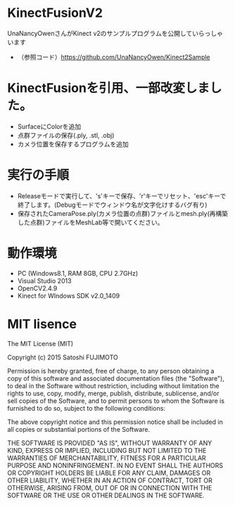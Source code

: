 # KinectFusionV2
UnaNancyOwenさんがKinect v2のサンプルプログラムを公開していらっしゃいます
- （参照コード）https://github.com/UnaNancyOwen/Kinect2Sample

# KinectFusionを引用、一部改変しました。
- SurfaceにColorを追加
- 点群ファイルの保存(.ply, .stl, .obj)
- カメラ位置を保存するプログラムを追加

# 実行の手順
- Releaseモードで実行して、's'キーで保存、'r'キーでリセット、'esc'キーで終了します。(Debugモードでウィンドウ名が文字化けするバグ有り)
- 保存されたCameraPose.ply(カメラ位置の点群)ファイルとmesh.ply(再構築した点群)ファイルをMeshLab等で開いてください。
 
# 動作環境
- PC (Windows8.1, RAM 8GB, CPU 2.7GHz)
- Visual Studio 2013
- OpenCV2.4.9
- Kinect for WIndows SDK v2.0_1409

# MIT lisence
The MIT License (MIT)

Copyright (c) 2015 Satoshi FUJIMOTO

Permission is hereby granted, free of charge, to any person obtaining a copy
of this software and associated documentation files (the "Software"), to deal
in the Software without restriction, including without limitation the rights
to use, copy, modify, merge, publish, distribute, sublicense, and/or sell
copies of the Software, and to permit persons to whom the Software is
furnished to do so, subject to the following conditions:

The above copyright notice and this permission notice shall be included in
all copies or substantial portions of the Software.

THE SOFTWARE IS PROVIDED "AS IS", WITHOUT WARRANTY OF ANY KIND, EXPRESS OR
IMPLIED, INCLUDING BUT NOT LIMITED TO THE WARRANTIES OF MERCHANTABILITY,
FITNESS FOR A PARTICULAR PURPOSE AND NONINFRINGEMENT. IN NO EVENT SHALL THE
AUTHORS OR COPYRIGHT HOLDERS BE LIABLE FOR ANY CLAIM, DAMAGES OR OTHER
LIABILITY, WHETHER IN AN ACTION OF CONTRACT, TORT OR OTHERWISE, ARISING FROM,
OUT OF OR IN CONNECTION WITH THE SOFTWARE OR THE USE OR OTHER DEALINGS IN
THE SOFTWARE.
